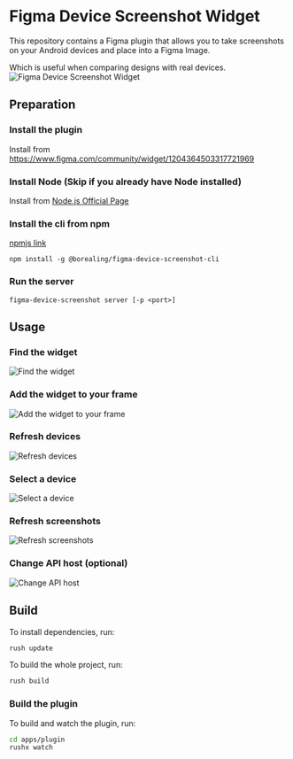 # Figma Device Screenshot Widget
This repository contains a Figma plugin that allows you to take screenshots on your Android devices and place into a Figma Image.

Which is useful when comparing designs with real devices.
![Figma Device Screenshot Widget](./md.assets/effect.png)
## Preparation
### Install the plugin
Install from https://www.figma.com/community/widget/1204364503317721969
### Install Node (Skip if you already have Node installed)
Install from [Node.js Official Page](https://nodejs.org/)
### Install the cli from npm
[npmjs link](https://www.npmjs.com/package/@borealing/figma-device-screenshot-cli)
```
npm install -g @borealing/figma-device-screenshot-cli
```
### Run the server
```
figma-device-screenshot server [-p <port>]
```
## Usage

### Find the widget
![Find the widget](./md.assets/find-widget.png)

### Add the widget to your frame
![Add the widget to your frame](./md.assets/add-widget.png)

### Refresh devices
![Refresh devices](./md.assets/refresh-devices.png)

### Select a device
![Select a device](./md.assets/select-device.png)

### Refresh screenshots
![Refresh screenshots](./md.assets/refresh-screenshot.png)

### Change API host (optional)
![Change API host](./md.assets/change-api.png)

## Build
To install dependencies, run:
```bash
rush update
```
To build the whole project, run:
```bash
rush build
```
### Build the plugin
To build and watch the plugin, run:
```bash
cd apps/plugin
rushx watch
```


